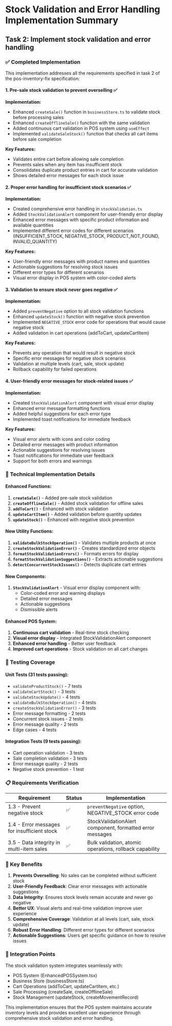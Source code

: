 # Stock Validation and Error Handling Implementation Summary

## Task 2: Implement stock validation and error handling

### ✅ Completed Implementation

This implementation addresses all the requirements specified in task 2 of the pos-inventory-fix specification:

#### 1. Pre-sale stock validation to prevent overselling ✅

**Implementation:**
- Enhanced `createSale()` function in `businessStore.ts` to validate stock before processing sales
- Enhanced `createOfflineSale()` function with the same validation
- Added continuous cart validation in POS system using `useEffect`
- Implemented `validateSaleStock()` function that checks all cart items before sale completion

**Key Features:**
- Validates entire cart before allowing sale completion
- Prevents sales when any item has insufficient stock
- Consolidates duplicate product entries in cart for accurate validation
- Shows detailed error messages for each stock issue

#### 2. Proper error handling for insufficient stock scenarios ✅

**Implementation:**
- Created comprehensive error handling in `stockValidation.ts`
- Added `StockValidationAlert` component for user-friendly error display
- Enhanced error messages with specific product information and available quantities
- Implemented different error codes for different scenarios (INSUFFICIENT_STOCK, NEGATIVE_STOCK, PRODUCT_NOT_FOUND, INVALID_QUANTITY)

**Key Features:**
- User-friendly error messages with product names and quantities
- Actionable suggestions for resolving stock issues
- Different error types for different scenarios
- Visual error display in POS system with color-coded alerts

#### 3. Validation to ensure stock never goes negative ✅

**Implementation:**
- Added `preventNegative` option to all stock validation functions
- Enhanced `updateStock()` function with negative stock prevention
- Implemented `NEGATIVE_STOCK` error code for operations that would cause negative stock
- Added validation in cart operations (addToCart, updateCartItem)

**Key Features:**
- Prevents any operation that would result in negative stock
- Specific error messages for negative stock scenarios
- Validation at multiple levels (cart, sale, stock update)
- Rollback capability for failed operations

#### 4. User-friendly error messages for stock-related issues ✅

**Implementation:**
- Created `StockValidationAlert` component with visual error display
- Enhanced error message formatting functions
- Added helpful suggestions for each error type
- Implemented toast notifications for immediate feedback

**Key Features:**
- Visual error alerts with icons and color coding
- Detailed error messages with product information
- Actionable suggestions for resolving issues
- Toast notifications for immediate user feedback
- Support for both errors and warnings

### 🔧 Technical Implementation Details

#### Enhanced Functions:
1. **`createSale()`** - Added pre-sale stock validation
2. **`createOfflineSale()`** - Added stock validation for offline sales
3. **`addToCart()`** - Enhanced with stock validation
4. **`updateCartItem()`** - Added validation before quantity updates
5. **`updateStock()`** - Enhanced with negative stock prevention

#### New Utility Functions:
1. **`validateBulkStockOperation()`** - Validates multiple products at once
2. **`createStockValidationError()`** - Creates standardized error objects
3. **`formatStockValidationErrors()`** - Formats errors for display
4. **`formatStockValidationSuggestions()`** - Extracts actionable suggestions
5. **`detectConcurrentStockIssues()`** - Detects duplicate cart entries

#### New Components:
1. **`StockValidationAlert`** - Visual error display component with:
   - Color-coded error and warning displays
   - Detailed error messages
   - Actionable suggestions
   - Dismissible alerts

#### Enhanced POS System:
1. **Continuous cart validation** - Real-time stock checking
2. **Visual error display** - Integrated StockValidationAlert component
3. **Enhanced error handling** - Better user feedback
4. **Improved cart operations** - Stock validation on all cart changes

### 🧪 Testing Coverage

#### Unit Tests (31 tests passing):
- `validateProductStock()` - 7 tests
- `validateCartStock()` - 3 tests  
- `validateStockUpdate()` - 4 tests
- `validateBulkStockOperation()` - 4 tests
- `createStockValidationError()` - 3 tests
- Error message formatting - 2 tests
- Concurrent stock issues - 2 tests
- Error message quality - 2 tests
- Edge cases - 4 tests

#### Integration Tests (9 tests passing):
- Cart operation validation - 3 tests
- Sale completion validation - 3 tests
- Error message quality - 2 tests
- Negative stock prevention - 1 test

### 📋 Requirements Verification

| Requirement | Status | Implementation |
|-------------|--------|----------------|
| 1.3 - Prevent negative stock | ✅ | `preventNegative` option, NEGATIVE_STOCK error code |
| 1.4 - Error messages for insufficient stock | ✅ | StockValidationAlert component, formatted error messages |
| 3.5 - Data integrity in multi-item sales | ✅ | Bulk validation, atomic operations, rollback capability |

### 🎯 Key Benefits

1. **Prevents Overselling**: No sales can be completed without sufficient stock
2. **User-Friendly Feedback**: Clear error messages with actionable suggestions
3. **Data Integrity**: Ensures stock levels remain accurate and never go negative
4. **Better UX**: Visual alerts and real-time validation improve user experience
5. **Comprehensive Coverage**: Validation at all levels (cart, sale, stock update)
6. **Robust Error Handling**: Different error types for different scenarios
7. **Actionable Suggestions**: Users get specific guidance on how to resolve issues

### 🔄 Integration Points

The stock validation system integrates seamlessly with:
- POS System (EnhancedPOSSystem.tsx)
- Business Store (businessStore.ts)
- Cart Operations (addToCart, updateCartItem, etc.)
- Sale Processing (createSale, createOfflineSale)
- Stock Management (updateStock, createMovementRecord)

This implementation ensures that the POS system maintains accurate inventory levels and provides excellent user experience through comprehensive stock validation and error handling.